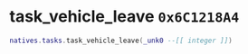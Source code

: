 # task_vehicle_leave `0x6C1218A4`

```lua
natives.tasks.task_vehicle_leave(_unk0 --[[ integer ]])
```